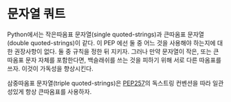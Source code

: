 # 문자열 쿼트

Python에서는 작은따옴표 문자열(single quoted-strings)과 큰따옴표 문자열(double quoted-strings)이 같다.
이 PEP 에선 둘 중 어느 것을 사용해야 하는지에 대한 권장사항이 없다. 둘 중 규칙을 정한 뒤 지키자.
그러나 만약 문자열이 작은, 또는 큰따옴표 문자 자체를 포함한다면, 백슬래쉬를 쓰는 것을 피하기 위해 서로 다른 따옴표를 쓰자.
이것이 가독성을 향상시킨다.

삼중따옴표 문자열(triple quoted-strings)은 [PEP257](https://www.python.org/dev/peps/pep-0257/)의
독스트링 컨벤션을 따라 일관성있게 항상 큰따옴표를 사용하자.
